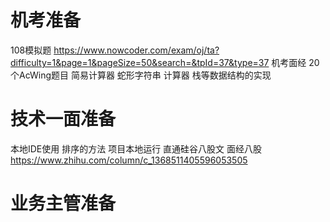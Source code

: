# 机考准备
108模拟题 https://www.nowcoder.com/exam/oj/ta?difficulty=1&page=1&pageSize=50&search=&tpId=37&type=37 
机考面经
20个AcWing题目
简易计算器
蛇形字符串
计算器
栈等数据结构的实现

# 技术一面准备
本地IDE使用
排序的方法 
项目本地运行
直通硅谷八股文
面经八股 https://www.zhihu.com/column/c_1368511405596053505 

# 业务主管准备